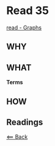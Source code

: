 # Read 35
[read - Graphs](https://codefellows.github.io/common_curriculum/data_structures_and_algorithms/Code_401/class-35/resources/graphs.html)

## WHY

## WHAT

**Terms**

## HOW

## Readings

[<== Back](https://simoneodegard.github.io/reading-notes/)